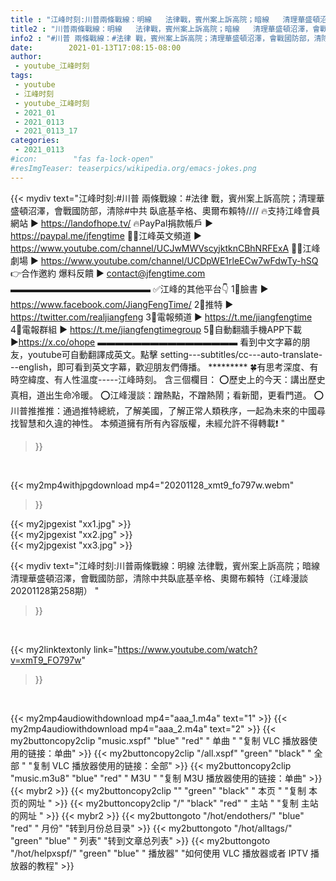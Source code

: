 ```yaml
---
title : "江峰时刻:川普兩條戰線：明線   法律戰，賓州案上訴高院；暗線   清理華盛頓沼澤，會戰國防部，清除中共臥底基辛格、奧爾布賴特（江峰漫談20201128第258期） "
title2 : "川普兩條戰線：明線   法律戰，賓州案上訴高院；暗線   清理華盛頓沼澤，會戰國防部，清除中共臥底基辛格、奧爾布賴特（江峰漫談20201128第258期） "
info2 : "#川普 兩條戰線：#法律 戰，賓州案上訴高院；清理華盛頓沼澤，會戰國防部，清除#中共 臥底基辛格、奧爾布賴特//// 🔥支持江峰會員網站 ► https://landofhope.tv/ 🔥PayPal捐款帳戶   ► https://paypal.me/jfengtime 🦸‍♂️️江峰英文頻道 ► https://www.youtube.com/channel/UCJwMWVscyjktknCBhNRFExA 🦸‍♂️️江峰劇場 ► https://www.youtube.com/channel/UCDpWE1rleECw7wFdwTy-hSQ 👉合作邀約   爆料反饋  ► contact@jfengtime.com ▬▬▬▬▬▬▬▬▬▬▬▬▬▬▬▬ ✅江峰的其他平台👇  1⃣臉書          ► https://www.facebook.com/JiangFengTime/  2⃣推特          ► https://twitter.com/realjiangfeng  3⃣電報頻道   ►  https://t.me/jiangfengtime  4⃣電報群組   ► https://t.me/jiangfengtimegroup  5⃣自動翻牆手機APP下載    ►https://x.co/ohope  ▬▬▬▬▬▬▬▬▬▬▬▬▬▬▬▬ 看到中文字幕的朋友，youtube可自動翻譯成英文。點擊 setting---subtitles/cc---auto-translate---english，即可看到英文字幕，歡迎朋友們傳播。                                                    ********* 🍀有思考深度、有時空緯度、有人性溫度-----江峰時刻。 含三個欄目： ⭕️歷史上的今天：講出歷史真相，道出生命冷暖。 ⭕️江峰漫談：蹭熱點，不蹭熱鬧；看新聞，更看門道。 ⭕️川普推推推：通過推特總統，了解美國，了解正常人類秩序，一起為未來的中國尋找智慧和久違的神性。 本頻道擁有所有內容版權，未經允許不得轉載❗️ "
date:        2021-01-13T17:08:15-08:00
author:
 - youtube_江峰时刻
tags:
 - youtube
 - 江峰时刻
 - youtube_江峰时刻
 - 2021_01
 - 2021_0113
 - 2021_0113_17
categories:
 - 2021_0113
#icon:        "fas fa-lock-open"
#resImgTeaser: teaserpics/wikipedia.org/emacs-jokes.png
---
```


{{< mydiv text="江峰时刻:#川普 兩條戰線：#法律 戰，賓州案上訴高院；清理華盛頓沼澤，會戰國防部，清除#中共 臥底基辛格、奧爾布賴特//// 🔥支持江峰會員網站 ► https://landofhope.tv/ 🔥PayPal捐款帳戶   ► https://paypal.me/jfengtime 🦸‍♂️️江峰英文頻道 ► https://www.youtube.com/channel/UCJwMWVscyjktknCBhNRFExA 🦸‍♂️️江峰劇場 ► https://www.youtube.com/channel/UCDpWE1rleECw7wFdwTy-hSQ 👉合作邀約   爆料反饋  ► contact@jfengtime.com ▬▬▬▬▬▬▬▬▬▬▬▬▬▬▬▬ ✅江峰的其他平台👇  1⃣臉書          ► https://www.facebook.com/JiangFengTime/  2⃣推特          ► https://twitter.com/realjiangfeng  3⃣電報頻道   ►  https://t.me/jiangfengtime  4⃣電報群組   ► https://t.me/jiangfengtimegroup  5⃣自動翻牆手機APP下載    ►https://x.co/ohope  ▬▬▬▬▬▬▬▬▬▬▬▬▬▬▬▬ 看到中文字幕的朋友，youtube可自動翻譯成英文。點擊 setting---subtitles/cc---auto-translate---english，即可看到英文字幕，歡迎朋友們傳播。                                                    ********* 🍀有思考深度、有時空緯度、有人性溫度-----江峰時刻。 含三個欄目： ⭕️歷史上的今天：講出歷史真相，道出生命冷暖。 ⭕️江峰漫談：蹭熱點，不蹭熱鬧；看新聞，更看門道。 ⭕️川普推推推：通過推特總統，了解美國，了解正常人類秩序，一起為未來的中國尋找智慧和久違的神性。 本頻道擁有所有內容版權，未經允許不得轉載❗️ "
>}}
<br>


{{< my2mp4withjpgdownload mp4="20201128_xmt9_fo797w.webm"
>}}

{{< my2jpgexist "xx1.jpg" >}}<br>
{{< my2jpgexist "xx2.jpg" >}}<br>
{{< my2jpgexist "xx3.jpg" >}}<br>



{{< mydiv text="江峰时刻:川普兩條戰線：明線   法律戰，賓州案上訴高院；暗線   清理華盛頓沼澤，會戰國防部，清除中共臥底基辛格、奧爾布賴特（江峰漫談20201128第258期） "
>}}
<br>

{{< my2linktextonly link="https://www.youtube.com/watch?v=xmT9_FO797w"
>}}


<br>

{{< my2mp4audiowithdownload mp4="aaa_1.m4a"    text="1" >}}
{{< my2mp4audiowithdownload mp4="aaa_2.m4a"    text="2" >}}
{{< my2buttoncopy2clip "music.xspf"        "blue"   "red"    " 单曲 "  "复制 VLC 播放器使用的链接：单曲" >}} {{< my2buttoncopy2clip "/all.xspf"         "green"  "black"  " 全部 "  "复制 VLC 播放器使用的链接：全部" >}} {{< my2buttoncopy2clip "music.m3u8"        "blue"   "red"    " M3U  "    "复制 M3U 播放器使用的链接：单曲" >}} {{< mybr2 >}} {{< my2buttoncopy2clip ""                  "green"  "black"  " 本页 "    "复制 本页的网址 " >}} {{< my2buttoncopy2clip "/"                 "black"  "red"    " 主站 "    "复制 主站的网址 " >}} {{< mybr2 >}} {{< my2buttongoto      "/hot/endothers/"   "blue"   "red"    " 月份"   "转到月份总目录" >}} {{< my2buttongoto      "/hot/alltags/"     "green"  "blue"   " 列表"   "转到文章总列表" >}} {{< my2buttongoto      "/hot/helpxspf/"    "green"  "blue"   " 播放器" "如何使用 VLC 播放器或者 IPTV 播放器的教程" >}} 

